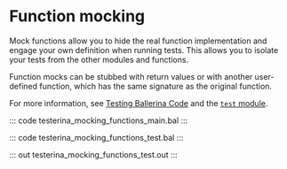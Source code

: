 # Function mocking

Mock functions allow you to hide the real function implementation and engage your own definition when running tests. This allows you to isolate your tests from the other modules and functions.

Function mocks can be stubbed with return values or with another user-defined function, which has the same signature as the original function.

For more information, see [Testing Ballerina Code](https://ballerina.io/learn/test-ballerina-code/mocking/#mock-functions) and the [`test` module](https://lib.ballerina.io/ballerina/test/latest/).

::: code testerina_mocking_functions_main.bal :::

::: code testerina_mocking_functions_test.bal :::

::: out testerina_mocking_functions_test.out :::
